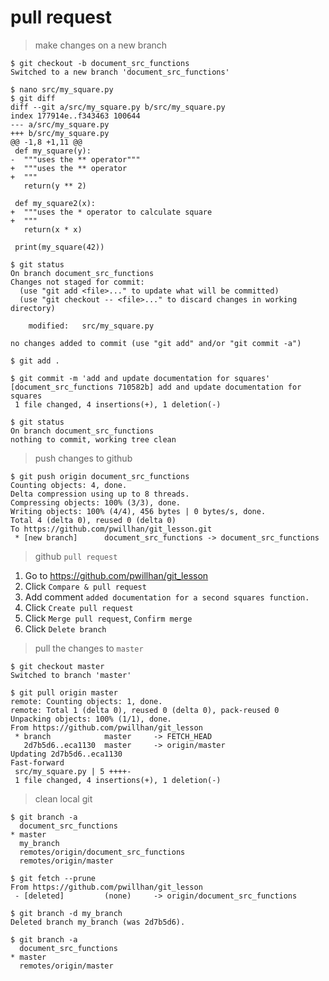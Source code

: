 # pull request

> make changes on a new branch

```
$ git checkout -b document_src_functions
Switched to a new branch 'document_src_functions'

$ nano src/my_square.py 
$ git diff
diff --git a/src/my_square.py b/src/my_square.py
index 177914e..f343463 100644
--- a/src/my_square.py
+++ b/src/my_square.py
@@ -1,8 +1,11 @@
 def my_square(y):
-  """uses the ** operator"""
+  """uses the ** operator
+  """
   return(y ** 2)
 
 def my_square2(x):
+  """uses the * operator to calculate square
+  """
   return(x * x)
 
 print(my_square(42))

$ git status
On branch document_src_functions
Changes not staged for commit:
  (use "git add <file>..." to update what will be committed)
  (use "git checkout -- <file>..." to discard changes in working directory)

	modified:   src/my_square.py

no changes added to commit (use "git add" and/or "git commit -a")

$ git add .

$ git commit -m 'add and update documentation for squares'
[document_src_functions 710582b] add and update documentation for squares
 1 file changed, 4 insertions(+), 1 deletion(-)

$ git status
On branch document_src_functions
nothing to commit, working tree clean
```

> push changes to github

```
$ git push origin document_src_functions
Counting objects: 4, done.
Delta compression using up to 8 threads.
Compressing objects: 100% (3/3), done.
Writing objects: 100% (4/4), 456 bytes | 0 bytes/s, done.
Total 4 (delta 0), reused 0 (delta 0)
To https://github.com/pwillhan/git_lesson.git
 * [new branch]      document_src_functions -> document_src_functions
```

> github `pull request`

1. Go to https://github.com/pwillhan/git_lesson
2. Click `Compare & pull request`
3. Add comment `added documentation for a second squares function.`
4. Click `Create pull request`
5. Click `Merge pull request`, `Confirm merge`
6. Click `Delete branch`

> pull the changes to `master`

```
$ git checkout master
Switched to branch 'master'

$ git pull origin master
remote: Counting objects: 1, done.
remote: Total 1 (delta 0), reused 0 (delta 0), pack-reused 0
Unpacking objects: 100% (1/1), done.
From https://github.com/pwillhan/git_lesson
 * branch            master     -> FETCH_HEAD
   2d7b5d6..eca1130  master     -> origin/master
Updating 2d7b5d6..eca1130
Fast-forward
 src/my_square.py | 5 ++++-
 1 file changed, 4 insertions(+), 1 deletion(-)
```

> clean local git

```
$ git branch -a
  document_src_functions
* master
  my_branch
  remotes/origin/document_src_functions
  remotes/origin/master

$ git fetch --prune
From https://github.com/pwillhan/git_lesson
 - [deleted]         (none)     -> origin/document_src_functions
 
$ git branch -d my_branch
Deleted branch my_branch (was 2d7b5d6).

$ git branch -a
  document_src_functions
* master
  remotes/origin/master
```
